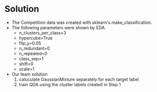 # Solution

- The Competition data was created with sklearn's make_classification.
- The following parameters were shown by EDA.
  - n_clusters_per_class=3
  - hypercube=True
  - flip_y=0.05
  - n_redundant=0
  - n_repeated=0
  - class_sep=1
  - shift=0
  - scale=1
- Our team solution
    1. caluculate GaussianMixture separately for each target label
    2. train QDA using the cluster labels created in Step 1
